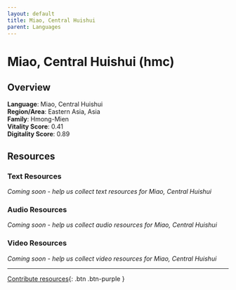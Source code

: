 ```yaml
---
layout: default
title: Miao, Central Huishui
parent: Languages
---
```


# Miao, Central Huishui (hmc)

## Overview

**Language**: Miao, Central Huishui  
**Region/Area**: Eastern Asia, Asia  
**Family**: Hmong-Mien  
**Vitality Score**: 0.41  
**Digitality Score**: 0.89  

## Resources

### Text Resources
*Coming soon - help us collect text resources for Miao, Central Huishui*

### Audio Resources
*Coming soon - help us collect audio resources for Miao, Central Huishui*

### Video Resources
*Coming soon - help us collect video resources for Miao, Central Huishui*

---

[Contribute resources](https://fairtrain.github.io/){: .btn .btn-purple }

